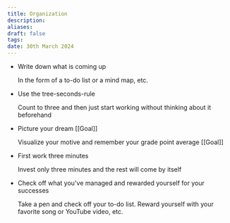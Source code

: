 ```yaml
---
title: Organization
description: 
aliases: 
draft: false
tags: 
date: 30th March 2024
---
```

- Write down what is coming up
    
    In the form of a to-do list or a mind map, etc.
    
- Use the tree-seconds-rule
    
    Count to three and then just start working without thinking about it beforehand
    
- Picture your dream [[Goal]]
    
    Visualize your motive and remember your grade point average [[Goal]]
    
- First work three minutes
    
    Invest only three minutes and the rest will come by itself
    
- Check off what you've managed and rewarded yourself for your successes
    
    Take a pen and check off your to-do list. Reward yourself with your favorite song or YouTube video, etc.
